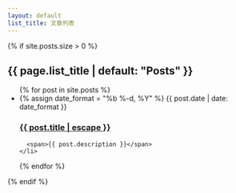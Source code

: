 ```yaml
---
layout: default
list_title: 文章列表
---
```


{% if site.posts.size > 0 %}
<h2 class="post-list-heading">{{ page.list_title | default: "Posts" }}</h2>

<ul class="post-list">
  {% for post in site.posts %}
	<li>
	  {% assign date_format = "%b %-d, %Y" %}
	  <span class="post-meta">{{ post.date | date: date_format }}</span>
	  <h3>
		<a class="post-link" href="{{ post.url | relative_url }}">{{ post.title | escape }}</a>
	  </h3>
	  
	  <span>{{ post.description }}</span>
	</li>
  {% endfor %}
</ul>

<!--<p class="rss-subscribe">subscribe <a href="{{ "/feed.xml" | relative_url }}">via RSS</a></p>-->
{% endif %}